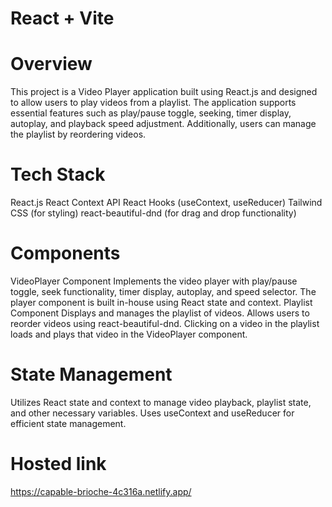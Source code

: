 # React + Vite

# Overview
This project is a Video Player application built using React.js and designed to allow users to play videos from a playlist. The application supports essential features such as play/pause toggle, seeking, timer display, autoplay, and playback speed adjustment. Additionally, users can manage the playlist by reordering videos.

# Tech Stack
React.js
React Context API
React Hooks (useContext, useReducer)
Tailwind CSS (for styling)
react-beautiful-dnd (for drag and drop functionality)

# Components
VideoPlayer Component
Implements the video player with play/pause toggle, seek functionality, timer display, autoplay, and speed selector.
The player component is built in-house using React state and context.
Playlist Component
Displays and manages the playlist of videos.
Allows users to reorder videos using react-beautiful-dnd.
Clicking on a video in the playlist loads and plays that video in the VideoPlayer component.

# State Management
Utilizes React state and context to manage video playback, playlist state, and other necessary variables.
Uses useContext and useReducer for efficient state management.

# Hosted link 
https://capable-brioche-4c316a.netlify.app/
